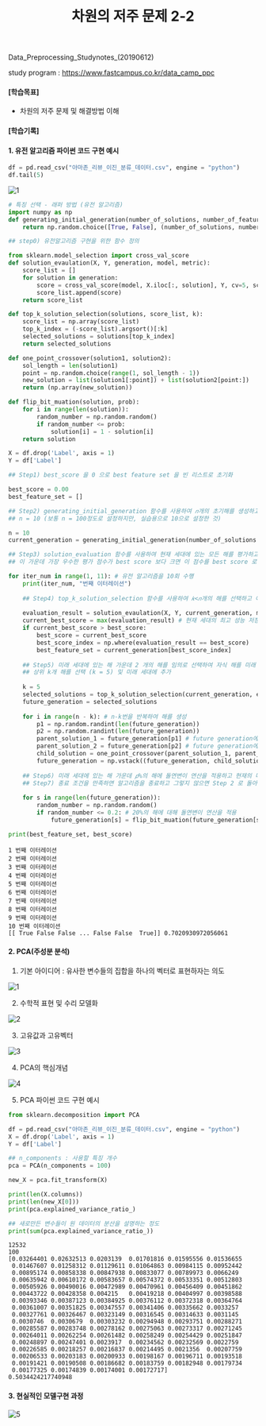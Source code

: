 ﻿---
layout: post
title: "차원의 저주 문제 2-2"
tags: [데이터전처리]
comments: true
---

Data_Preprocessing_Studynotes_(20190612)

study program : https://www.fastcampus.co.kr/data_camp_ppc


#### [학습목표]


- 차원의 저주 문제 및 해결방법 이해


#### [학습기록]

#### 1. 유전 알고리즘 파이썬 코드 구현 예시


```python
df = pd.read_csv("아마존_리뷰_이진_분류_데이터.csv", engine = "python")
df.tail(5)
```

![1](https://user-images.githubusercontent.com/41605276/59923046-592d5500-946d-11e9-8ee3-6b9a037c0b27.png)



```python
# 특징 선택 - 래퍼 방법 (유전 알고리즘)
import numpy as np
def generating_initial_generation(number_of_solutions, number_of_features):
    return np.random.choice([True, False], (number_of_solutions, number_of_features))

## step0) 유전알고리즘 구현을 위한 함수 정의

from sklearn.model_selection import cross_val_score
def solution_evaulation(X, Y, generation, model, metric):
    score_list = []
    for solution in generation:
        score = cross_val_score(model, X.iloc[:, solution], Y, cv=5, scoring = metric).mean() 
        score_list.append(score)
    return score_list

def top_k_solution_selection(solutions, score_list, k):
    score_list = np.array(score_list)
    top_k_index = (-score_list).argsort()[:k]
    selected_solutions = solutions[top_k_index]
    return selected_solutions

def one_point_crossover(solution1, solution2):
    sol_length = len(solution1)
    point = np.random.choice(range(1, sol_length - 1))
    new_solution = list(solution1[:point]) + list(solution2[point:])
    return (np.array(new_solution))

def flip_bit_muation(solution, prob):
    for i in range(len(solution)):
        random_number = np.random.random()
        if random_number <= prob:
            solution[i] = 1 - solution[i]
    return solution

X = df.drop('Label', axis = 1)
Y = df['Label']

## Step1) best_score 을 0 으로 best feature set 을 빈 리스트로 초기화

best_score = 0.00
best_feature_set = []

## Step2) generating_initial_generation 함수를 사용하여 𝑛개의 초기해를 생성하고 이를 현재 세대에 저장
## n = 10 (보통 n = 100정도로 설정하지만, 실습용으로 10으로 설정한 것)

n = 10
current_generation = generating_initial_generation(number_of_solutions = n, number_of_features = len(X.columns))

## Step3) solution_evaluation 함수를 사용하여 현재 세대에 있는 모든 해를 평가하고 평가 값을 저장 
## 이 가운데 가장 우수한 평가 점수가 best score 보다 크면 이 점수를 best score 로 업데이트하고 이 해를 best feature set 으로 업데이트

for iter_num in range(1, 11): # 유전 알고리즘을 10회 수행
    print(iter_num, "번째 이터레이션")
    
    ## Step4) top_k_solution_selection 함수를 사용하여 𝑘<𝑛개의 해를 선택하고 이를 미래 세대로 저장
    
    evaluation_result = solution_evaulation(X, Y, current_generation, model = BernoulliNB(), metric = 'f1')
    current_best_score = max(evaluation_result) # 현재 세대의 최고 성능 저장
    if current_best_score > best_score:
        best_score = current_best_score
        best_score_index = np.where(evaluation_result == best_score)
        best_feature_set = current_generation[best_score_index]
    
    ## Step5) 미래 세대에 있는 해 가운데 2 개의 해를 임의로 선택하여 자식 해를 미래 세대에 추가하는 과정을 𝑛−𝑘번 반복
    ## 상위 k개 해를 선택 (k = 5) 및 미래 세대에 추가
    
    k = 5
    selected_solutions = top_k_solution_selection(current_generation, evaluation_result, k)
    future_generation = selected_solutions
    
    for i in range(n - k): # n-k번을 반복하여 해를 생성
        p1 = np.random.randint(len(future_generation))
        p2 = np.random.randint(len(future_generation))    
        parent_solution_1 = future_generation[p1] # future generation에서 하나를 선택
        parent_solution_2 = future_generation[p2] # future generation에서 하나를 선택
        child_solution = one_point_crossover(parent_solution_1, parent_solution_2)
        future_generation = np.vstack((future_generation, child_solution)) # child solution을 future generation에 추가
        
    ## Step6) 미래 세대에 있는 해 가운데 𝑝%의 해에 돌연변이 연산을 적용하고 현재의 미래 세대를 현재 세대로 대체
    ## Step7) 종료 조건을 만족하면 알고리즘을 종료하고 그렇지 않으면 Step 2 로 돌아감
    
    for s in range(len(future_generation)):
        random_number = np.random.random()
        if random_number <= 0.2: # 20%의 해에 대해 돌연변이 연산을 적용
            future_generation[s] = flip_bit_muation(future_generation[s], prob = 0.1) # 요소 돌연변이 비율 0.1

print(best_feature_set, best_score)
```

    1 번째 이터레이션
    2 번째 이터레이션
    3 번째 이터레이션
    4 번째 이터레이션
    5 번째 이터레이션
    6 번째 이터레이션
    7 번째 이터레이션
    8 번째 이터레이션
    9 번째 이터레이션
    10 번째 이터레이션
    [[ True False False ... False False  True]] 0.7020930972056061
    

#### 2. PCA(주성분 분석)

1) 기본 아이디어 : 유사한 변수들의 집합을 하나의 벡터로 표현하자는 의도

![1](https://user-images.githubusercontent.com/41605276/59922943-03f14380-946d-11e9-8819-e6e9d1c64087.png)

2) 수학적 표현 및 수리 모델화

![2](https://user-images.githubusercontent.com/41605276/59922961-123f5f80-946d-11e9-8702-5a7af070895c.png)

3) 고유값과 고유벡터

![3](https://user-images.githubusercontent.com/41605276/59922987-1ec3b800-946d-11e9-820d-a896d48f1a8a.png)

4) PCA의 핵심개념

![4](https://user-images.githubusercontent.com/41605276/59922990-24b99900-946d-11e9-8e57-35f7b611ccbd.png)

5) PCA 파이썬 코드 구현 예시


```python
from sklearn.decomposition import PCA

df = pd.read_csv("아마존_리뷰_이진_분류_데이터.csv", engine = "python")
X = df.drop('Label', axis = 1)
Y = df['Label']

## n_components : 사용할 특징 개수
pca = PCA(n_components = 100)

new_X = pca.fit_transform(X)

print(len(X.columns))
print(len(new_X[0]))
print(pca.explained_variance_ratio_)

## 새로만든 변수들이 원 데이터의 분산을 설명하는 정도
print(sum(pca.explained_variance_ratio_))
```

    12532
    100
    [0.03264401 0.02632513 0.0203139  0.01701816 0.01595556 0.01536655
     0.01467607 0.01258312 0.01129611 0.01064863 0.00984115 0.00952442
     0.00895174 0.00858338 0.00847938 0.00833077 0.00789973 0.0066249
     0.00635942 0.00610172 0.00583657 0.00574372 0.00533351 0.00512803
     0.00505926 0.00490016 0.00472989 0.00470961 0.00456409 0.00451862
     0.00443722 0.00428358 0.004215   0.00419218 0.00404997 0.00398588
     0.00393346 0.00387123 0.00384925 0.00376112 0.00372318 0.00364764
     0.00361007 0.00351825 0.00347557 0.00341406 0.00335662 0.0033257
     0.00327761 0.00326467 0.00323149 0.00316545 0.00314633 0.0031145
     0.0030746  0.0030679  0.00303232 0.00294948 0.00293751 0.00288271
     0.00285587 0.00283748 0.00278162 0.00275063 0.00273317 0.00271245
     0.00264011 0.00262254 0.00261482 0.00258249 0.00254429 0.00251847
     0.00248897 0.00247401 0.0023917  0.00234562 0.00232569 0.0022759
     0.00226585 0.00218257 0.00216837 0.00214495 0.0021356  0.00207759
     0.00206533 0.00203183 0.00200933 0.00198167 0.00196711 0.00193518
     0.00191421 0.00190508 0.00186682 0.00183759 0.00182948 0.00179734
     0.00177325 0.00174839 0.00174001 0.00172717]
    0.5034424217740948
    

#### 3. 현실적인 모델구현 과정

![5](https://user-images.githubusercontent.com/41605276/59922994-2b481080-946d-11e9-8a76-a6550cd728b8.jpg)

